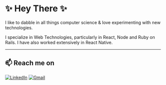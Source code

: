 # ✨ Hey There ✨

I like to dabble in all things computer science & love experimenting with new technologies.

I specialize in Web Technologies, particularly in React, Node and Ruby on Rails. I have also worked extensively in React Native.

***

## 📫 Reach me on

[![LinkedIn](https://img.shields.io/badge/linkedin-%230077B5.svg?&style=for-the-badge&logo=linkedin&logoColor=white)](https://www.linkedin.com/in/muhammadk1607)
[![Gmail](https://img.shields.io/badge/gmail-%23D14836.svg?&style=for-the-badge&logo=gmail&logoColor=white)](mailto:muhammadkhan1607@gmail.com)
